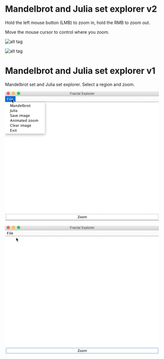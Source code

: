 # Mandelbrot and Julia set explorer v2

Hold the left mouse button (LMB) to zoom in, hold the RMB to zoom out.

Move the mouse cursor to control where you zoom.


 ![alt tag](images/demo_10.gif)
 
 
 ![alt tag](images/zoomoutjulia.gif)


# Mandelbrot and Julia set explorer v1

Mandelbrot set and Julia set explorer. Select a region and zoom.

 ![alt tag](Screenshots/mandelbrot.gif)
 
 ![alt tag](Screenshots/julia.gif)
 
